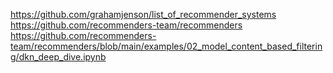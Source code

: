https://github.com/grahamjenson/list_of_recommender_systems   
https://github.com/recommenders-team/recommenders
https://github.com/recommenders-team/recommenders/blob/main/examples/02_model_content_based_filtering/dkn_deep_dive.ipynb
